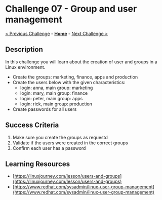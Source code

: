 # Challenge 07 - Group and user management

[< Previous Challenge](./Challenge-06.md) - **[Home](../README.md)** - [Next Challenge >](./Challenge-08.md)

## Description

In this challenge you will learn about the creation of user and groups in a Linux environment.

- Create the groups: marketing, finance, apps and production
- Create the users below with the given characteristics:
  - login: anna, main group: marketing
  - login: mary, main group: finance
  - login: peter, main group: apps
  - login: rick, main group: production
- Create passwords for all users

## Success Criteria

1. Make sure you create the groups as requestd 
2. Validate if the users were created in the correct groups
3. Confirm each user has a password

## Learning Resources

- [https://linuxjourney.com/lesson/users-and-groups](https://linuxjourney.com/lesson/users-and-groups)
- [https://www.redhat.com/sysadmin/linux-user-group-management](https://www.redhat.com/sysadmin/linux-user-group-management)
